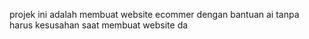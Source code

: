 projek ini adalah membuat website ecommer dengan bantuan ai tanpa harus kesusahan saat membuat website da
